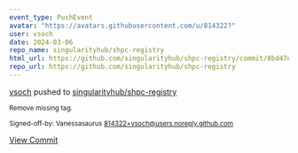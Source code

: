 ```yaml
---
event_type: PushEvent
avatar: "https://avatars.githubusercontent.com/u/814322?"
user: vsoch
date: 2024-03-06
repo_name: singularityhub/shpc-registry
html_url: https://github.com/singularityhub/shpc-registry/commit/8bd47e016455c32ccf107e8f081b6c5543d4215a
repo_url: https://github.com/singularityhub/shpc-registry
---
```


<a href='https://github.com/vsoch' target='_blank'>vsoch</a> pushed to <a href='https://github.com/singularityhub/shpc-registry' target='_blank'>singularityhub/shpc-registry</a>

<small>Remove missing tag.

Signed-off-by: Vanessasaurus <814322+vsoch@users.noreply.github.com></small>

<a href='https://github.com/singularityhub/shpc-registry/commit/8bd47e016455c32ccf107e8f081b6c5543d4215a' target='_blank'>View Commit</a>
